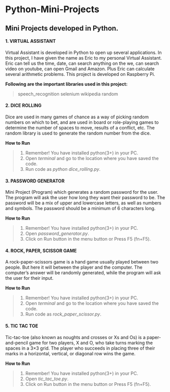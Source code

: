 # Python-Mini-Projects
## Mini Projects developed in Python.


#### **1. VIRTUAL ASSISTANT**

Virtual Assistant is developed in Python to open up several applications. In this project, I have given the name as Eric to my personal Virtual Assistant. Eric can tell us the time, date, can search anything on the we, can search video on youtube, can open Gmail and Amazon. Plus Eric can calculate several arithmetic problems. This project is developed on Raspberry Pi.

**Following are the important libraries used in this project:**
> speech_recognition
> selenium
> wikipedia
> random

#### **2. DICE ROLLING**

Dice are used in many games of chance as a way of picking random numbers on which to bet, and are used in board or role-playing games to determine the number of spaces to move, results of a conflict, etc. The random library is used to generate the random number from the dice.

  **How to Run**
  >1. Remember! You have installed python(3+) in your PC.
  >2. Open *terminal* and go to the location where you have saved the code.
  >3. Run code as *python dice_rolling.py*.
  
#### **3. PASSWORD GENERATOR**

Mini Project (Program) which generates a random password for the user. The program will ask the user how long they want their password to be. The password will be a mix of upper and lowercase letters, as well as numbers and symbols. The password should be a minimum of 6 characters long.

  **How to Run**
  >1. Remember! You have installed python(3+) in your PC.
  >2. Open *password_generator.py*.
  >3. Click on Run button in the menu button or Press F5 (fn+F5).
  
#### **4. ROCK, PAPER, SCISSOR GAME**

A rock-paper-scissors game is a hand game usually played between two people. But here it will between the player and the computer. The computer’s answer will be randomly generated, while the program will ask the user for their input.

  **How to Run**
  >1. Remember! You have installed python(3+) in your PC.
  >2. Open *terminal* and go to the location where you have saved the code.
  >3. Run code as *rock_paper_scissor.py*.
  

  
#### **5. TIC TAC TOE**

Tic-tac-toe (also known as noughts and crosses or Xs and Os) is a paper-and-pencil game for two players, X and O, who take turns marking the spaces in a 3×3 grid. The player who succeeds in placing three of their marks in a horizontal, vertical, or diagonal row wins the game.

  **How to Run**
  >1. Remember! You have installed python(3+) in your PC.
  >2. Open *tic_tac_toe.py*.
  >3. Click on Run button in the menu button or Press F5 (fn+F5).
  
  
